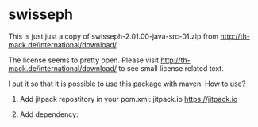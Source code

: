# swisseph
This is just just a copy of swisseph-2.01.00-java-src-01.zip from http://th-mack.de/international/download/.

The license seems to pretty open. Please visit http://th-mack.de/international/download/ to see small license related text.

I put it so that it is possible to use this package with maven. 
How to use?

1. Add jitpack repostitory in your pom.xml:
	<repositories>
		<repository>
			<id>jitpack.io</id>
			<url>https://jitpack.io</url>
		</repository>
	</repositories>

2. Add dependency:
